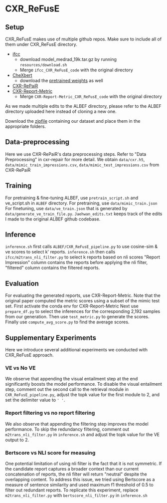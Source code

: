 # CXR_ReFusE

## Setup

CXR_ReFusE makes use of multiple github repos. Make sure to include all of them under CXR_ReFusE directory. 

* [ifcc](https://github.com/ysmiura/ifcc)
    * download model_medrad_19k.tar.gz by running `resources/download.sh`
    * Merge `ifcc_CXR_ReFusE_code` with the original directory
* [CheXbert](https://github.com/stanfordmlgroup/CheXbert)
    * download the [pretrained weights](https://stanfordmedicine.box.com/s/c3stck6w6dol3h36grdc97xoydzxd7w9) as well 
* [CXR-RePaiR](https://github.com/rajpurkarlab/CXR-RePaiR)
* [CXR-Report-Metric](https://github.com/rajpurkarlab/CXR-Report-Metric)
   * Merge `CXR-Report-Metric_CXR_ReFusE_code` with the original directory

As we made multiple edits to the ALBEF directory, please refer to the ALBEF directory uploaded here instead of cloning a new one. 

Download the [zipfile](https://drive.google.com/file/d/1VW8q0b4Jh6Pj3crpFHTRC3mTCRUjI2zi/view?usp=sharing) containing our dataset and place them in the appropriate folders. 


## Data-preprocessing
Here we use CXR-RePaiR's data preprocessing steps.
Refer to "Data Preprocessing" in cxr-repair for more detail. 
We obtain `data/cxr.h5`, `data/mimic_train_impressions.csv`, `data/mimic_test_impressions.csv` from CXR-RePaiR

## Training

For pretraining & fine-tuning ALBEF, use `pretrain_script.sh` and ve_script.sh in `ALBEF` directory. 
For pretraining, use `data/mimic_train.json`
For finetuning, use `data/ve_train.json` that is generated by `data/generate_ve_train_file.py`. 
`Jaehwan_edits.txt` keeps track of the edits I made to the original ALBEF github codebase. 

## Inference
`inference.sh` first calls `ALBEF/CXR_ReFusE_pipeline.py` to use cosine-sim & ve scores to select k' reports. 
`inference.sh` then calls `ifcc/m2trans_nli_filter.py` to select k reports based on nli scores
"Report Impression" column contains the reports before applying the nli filter, 
"filtered" column contains the filtered reports. 
    
## Evaluation
For evaluating the generated reports, use CXR-Report-Metric. 
Note that the original paper computed the metric scores using a subset of the mimic test set. 
First activate the conda env for CXR-Report-Metric
Next use `prepare_df.py` to select the inferences for the corresponding 2,192 samples from our generation. 
Then use `test_metric.py` to generate the scores. 
Finally use `compute_avg_score.py` to find the average scores. 

## Supplementary Experiments
Here we introduce several additional experiments we conducted with CXR_ReFusE approach. 

### VE vs No VE
We observe that appending the visual entailment step at the end significantly boosts the model performance. To disable the visual entailment step, comment out the second call to the retrieval module in `CXR_ReFusE_pipeline.py`, adjust the topk value for the first module to 2, and set the delimiter value to `' '`. 

### Report filtering vs no report filtering
We also observe that appending the filtering step improves the model performance. To skip the redundancy filtering, comment out `m2trans_nli_filter.py` in `inference.sh` and adjust the topk value for the VE output to 2. 

### Bertscore vs NLI score for measuing 
One potential limitation of using nli filter is the fact that it is not symmetric. If the candidate report captures a broader context than our current concatenation of reports, the nli filter will return "neutral" despite the overlapping content. To address this issue, we tried using Bertscore as a measure of sentence similarity and used maximum f1 threshold of 0.5 to filter out redundant reports. To replicate this experiment, replace `m2trans_nli_filter.py` with `bertscore_nli_filter.py` in `inference.sh`


